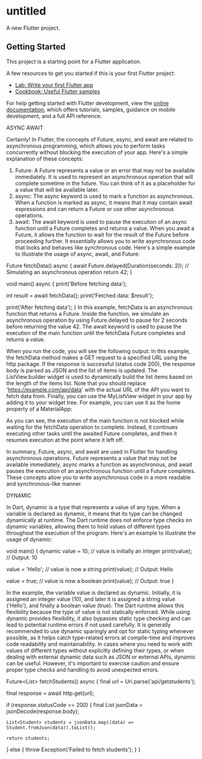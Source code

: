 # untitled

A new Flutter project.

## Getting Started

This project is a starting point for a Flutter application.

A few resources to get you started if this is your first Flutter project:

- [Lab: Write your first Flutter app](https://docs.flutter.dev/get-started/codelab)
- [Cookbook: Useful Flutter samples](https://docs.flutter.dev/cookbook)

For help getting started with Flutter development, view the
[online documentation](https://docs.flutter.dev/), which offers tutorials,
samples, guidance on mobile development, and a full API reference.



ASYNC AWAIT

Certainly! In Flutter, the concepts of Future, async, and await are related to asynchronous programming, which allows you to perform tasks concurrently without blocking the execution of your app.
Here's a simple explanation of these concepts:
1. Future: A Future represents a value or an error that may not be available immediately. It is used to represent an asynchronous operation that will complete sometime in the future. You can think of it as a placeholder for a value that will be available later.
2. async: The async keyword is used to mark a function as asynchronous. When a function is marked as async, it means that it may contain await expressions and can return a Future or use other asynchronous operations.
3. await: The await keyword is used to pause the execution of an async function until a Future completes and returns a value. When you await a Future, it allows the function to wait for the result of the Future before proceeding further. It essentially allows you to write asynchronous code that looks and behaves like synchronous code.
   Here's a simple example to illustrate the usage of async, await, and Future:

Future<int> fetchData() async {
await Future.delayed(Duration(seconds: 2)); // Simulating an asynchronous operation
return 42;
}

void main() async {
print('Before fetching data');

int result = await fetchData();
print('Fetched data: $result');

print('After fetching data');
}
In this example, fetchData is an asynchronous function that returns a Future<int>. Inside the function, we simulate an asynchronous operation by using Future.delayed to pause for 2 seconds before returning the value 42. The await keyword is used to pause the execution of the main function until the fetchData Future completes and returns a value.

When you run the code, you will see the following output:
In this example, the fetchData method makes a GET request to a specified URL using the http package. If the response is successful (status code 200), the response body is parsed as JSON and the list of items is updated. The ListView.builder widget is used to dynamically build the list items based on the length of the items list.
Note that you should replace 'https://example.com/api/data' with the actual URL of the API you want to fetch data from.
Finally, you can use the MyListView widget in your app by adding it to your widget tree. For example, you can use it as the home property of a MaterialApp:

As you can see, the execution of the main function is not blocked while waiting for the fetchData operation to complete. Instead, it continues executing other tasks until the awaited Future completes, and then it resumes execution at the point where it left off.

In summary, Future, async, and await are used in Flutter for handling asynchronous operations. Future represents a value that may not be available immediately, async marks a function as asynchronous, and await pauses the execution of an asynchronous function until a Future completes. These concepts allow you to write asynchronous code in a more readable and synchronous-like manner.


DYNAMIC

In Dart, dynamic is a type that represents a value of any type. When a variable is declared as dynamic, it means that its type can be changed dynamically at runtime. The Dart runtime does not enforce type checks on dynamic variables, allowing them to hold values of different types throughout the execution of the program.
Here's an example to illustrate the usage of dynamic:

void main() {
dynamic value = 10; // value is initially an integer
print(value); // Output: 10

value = 'Hello'; // value is now a string
print(value); // Output: Hello

value = true; // value is now a boolean
print(value); // Output: true
}


In the example, the variable value is declared as dynamic. Initially, it is assigned an integer value (10), and later it is assigned a string value ('Hello'), and finally a boolean value (true). The Dart runtime allows this flexibility because the type of value is not statically enforced.
While using dynamic provides flexibility, it also bypasses static type checking and can lead to potential runtime errors if not used carefully. It is generally recommended to use dynamic sparingly and opt for static typing whenever possible, as it helps catch type-related errors at compile-time and improves code readability and maintainability.
In cases where you need to work with values of different types without explicitly defining their types, or when dealing with external dynamic data such as JSON or external APIs, dynamic can be useful. However, it's important to exercise caution and ensure proper type checks and handling to avoid unexpected errors.

Future<List<Student>> fetchStudents() async {
final url = Uri.parse('api/getstudents');

final response = await http.get(url);

if (response.statusCode == 200) {
final List<dynamic> jsonData = jsonDecode(response.body);

    List<Student> students = jsonData.map((data) => Student.fromJson(data)).toList();
    
    return students;
} else {
throw Exception('Failed to fetch students');
}
}


